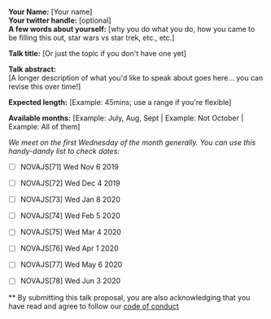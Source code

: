 **Your Name:** [Your name]  
**Your twitter handle:** [optional]  
**A few words about yourself:** [why you do what you do, how you came to be filling this out, star wars vs star trek, etc., etc.]

**Talk title:** [Or just the topic if you don't have one yet]

**Talk abstract:**  
[A longer description of what you'd like to speak about goes here... you can revise this over time!]

**Expected length:** [Example: 45mins; use a range if you're flexible]

**Available months:** [Example: July, Aug, Sept | Example: Not October | Example: All of them]

_We meet on the first Wednesday of the month generally. You can use this handy-dandy list to check dates:_

- [ ] NOVAJS[71] Wed Nov 6 2019
- [ ] NOVAJS[72] Wed Dec 4 2019
- [ ] NOVAJS[73] Wed Jan 8 2020
- [ ] NOVAJS[74] Wed Feb 5 2020
- [ ] NOVAJS[75] Wed Mar 4 2020
- [ ] NOVAJS[76] Wed Apr 1 2020
- [ ] NOVAJS[77] Wed May 6 2020
- [ ] NOVAJS[78] Wed Jun 3 2020



** By submitting this talk proposal, you are also acknowledging that you have read and agree to follow our [code of conduct](https://docs.google.com/document/d/1ieWUPCfzVcW7Uk7CAPfZAQlbGIjl9c2bc6urSiGwjeQ/edit)
